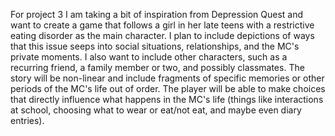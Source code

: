 For project 3 I am taking a bit of inspiration from Depression Quest and want to create a game that follows a girl in her late teens with a restrictive eating disorder as the main character. I plan to include depictions of ways that this issue seeps into social situations, relationships, and the MC's private moments. I also want to include other characters, such as a recurring friend, a family member or two, and possibly classmates. The story will be non-linear and include fragments of specific memories or other periods of the MC's life out of order. The player will be able to make choices that directly influence what happens in the MC's life (things like interactions at school, choosing what to wear or eat/not eat, and maybe even diary entries).
